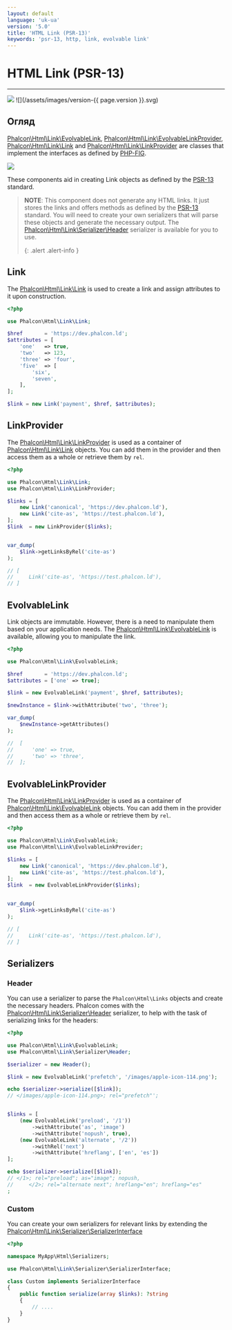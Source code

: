 ```yaml
---
layout: default
language: 'uk-ua'
version: '5.0'
title: 'HTML Link (PSR-13)'
keywords: 'psr-13, http, link, evolvable link'
---
```


# HTML Link (PSR-13)
- - -
![](/assets/images/document-status-stable-success.svg) ![](/assets/images/version-{{ page.version }}.svg)

## Огляд
[Phalcon\Html\Link\EvolvableLink][html-link-evolvablelink], [Phalcon\Html\Link\EvolvableLinkProvider][html-link-evolvablelinkprovider], [Phalcon\Html\Link\Link][html-link-link] and [Phalcon\Html\Link\LinkProvider][html-link-linkprovider] are classes that implement the interfaces as defined by [PHP-FIG][php-fig].

![](/assets/images/implements-psr--13-blue.svg)

These components aid in creating Link objects as defined by the [PSR-13][psr-13] standard.

> **NOTE**: This component does not generate any HTML links. It just stores the links and offers methods as defined by the [PSR-13][psr-13] standard. You will need to create your own serializers that will parse these objects and generate the necessary output. The [Phalcon\Html\Link\Serializer\Header][html-link-serializer-header] serializer is available for you to use. 
> 
> {: .alert .alert-info }

## Link
The [Phalcon\Html\Link\Link][html-link-link] is used to create a link and assign attributes to it upon construction.

```php
<?php

use Phalcon\Html\Link\Link;

$href       = 'https://dev.phalcon.ld';
$attributes = [
    'one'   => true,
    'two'   => 123,
    'three' => 'four',
    'five'  => [
        'six',
        'seven',
    ],
];

$link = new Link('payment', $href, $attributes);
```

## LinkProvider
The [Phalcon\Html\Link\LinkProvider][html-link-linkprovider] is used as a container of [Phalcon\Html\Link\Link][html-link-link] objects. You can add them in the provider and then access them as a whole or retrieve them by `rel`.

```php
<?php

use Phalcon\Html\Link\Link;
use Phalcon\Html\Link\LinkProvider;

$links = [
    new Link('canonical', 'https://dev.phalcon.ld'),
    new Link('cite-as', 'https://test.phalcon.ld'),
];
$link  = new LinkProvider($links);


var_dump(
    $link->getLinksByRel('cite-as')
);

// [
//     Link('cite-as', 'https://test.phalcon.ld'),
// ]
```

## EvolvableLink
Link objects are immutable. However, there is a need to manipulate them based on your application needs. The [Phalcon\Html\Link\EvolvableLink][html-link-evolvablelink] is available, allowing you to manipulate the link.

```php
<?php

use Phalcon\Html\Link\EvolvableLink;

$href       = 'https://dev.phalcon.ld';
$attributes = ['one' => true];

$link = new EvolvableLink('payment', $href, $attributes);

$newInstance = $link->withAttribute('two', 'three');

var_dump(
    $newInstance->getAttributes()
);

//  [
//      'one' => true,
//      'two' => 'three',
//  ];
```

## EvolvableLinkProvider
The [Phalcon\Html\Link\LinkProvider][html-link-linkprovider] is used as a container of [Phalcon\Html\Link\EvolvableLink][html-link-evolvablelink] objects. You can add them in the provider and then access them as a whole or retrieve them by `rel`.

```php
<?php

use Phalcon\Html\Link\EvolvableLink;
use Phalcon\Html\Link\EvolvableLinkProvider;

$links = [
    new Link('canonical', 'https://dev.phalcon.ld'),
    new Link('cite-as', 'https://test.phalcon.ld'),
];
$link  = new EvolvableLinkProvider($links);


var_dump(
    $link->getLinksByRel('cite-as')
);

// [
//     Link('cite-as', 'https://test.phalcon.ld'),
// ]
```

## Serializers
### Header
You can use a serializer to parse the `Phalcon\Html\Links` objects and create the necessary headers. Phalcon comes with the [Phalcon\Html\Link\Serializer\Header][html-link-serializer-header] serializer, to help with the task of serializing links for the headers:

```php
<?php

use Phalcon\Html\Link\EvolvableLink;
use Phalcon\Html\Link\Serializer\Header;

$serializer = new Header();

$link = new EvolvableLink('prefetch', '/images/apple-icon-114.png');

echo $serializer->serialize([$link]);
// </images/apple-icon-114.png>; rel="prefetch"';


$links = [
    (new EvolvableLink('preload', '/1'))
        ->withAttribute('as', 'image')
        ->withAttribute('nopush', true),
    (new EvolvableLink('alternate', '/2'))
        ->withRel('next')
        ->withAttribute('hreflang', ['en', 'es'])
];

echo $serializer->serialize([$link]);
// </1>; rel="preload"; as="image"; nopush,
//     </2>; rel="alternate next"; hreflang="en"; hreflang="es"
;
```

### Custom
You can create your own serializers for relevant links by extending the [Phalcon\Html\Link\Serializer\SerializerInterface][html-link-serializer-serializerinterface]

```php
<?php

namespace MyApp\Html\Serializers;

use Phalcon\Html\Link\Serializer\SerializerInterface;

class Custom implements SerializerInterface 
{
    public function serialize(array $links): ?string
    {
        // ....
    }
}
```

[php-fig]: https://www.php-fig.org/
[psr-13]: https://www.php-fig.org/psr/psr-13/
[html-link-evolvablelink]: api/phalcon_html#html-link-evolvablelink
[html-link-evolvablelinkprovider]: api/phalcon_html#html-link-evolvablelinkprovider
[html-link-link]: api/phalcon_html#html-link-link
[html-link-linkprovider]: api/phalcon_html#html-link-linkprovider
[html-link-serializer-header]: api/phalcon_html#html-link-serializer-header
[html-link-serializer-serializerinterface]: api/phalcon_html#html-link-serializer-serializerinterface

